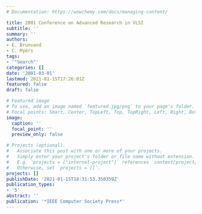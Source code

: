 ```yaml
---
# Documentation: https://wowchemy.com/docs/managing-content/

title: 2001 Conference on Advanced Research in VLSI
subtitle: ''
summary: ''
authors:
- E. Brunvand
- C. Myers
tags:
- '"Search"'
categories: []
date: '2001-03-01'
lastmod: 2021-01-15T17:26:01Z
featured: false
draft: false

# Featured image
# To use, add an image named `featured.jpg/png` to your page's folder.
# Focal points: Smart, Center, TopLeft, Top, TopRight, Left, Right, BottomLeft, Bottom, BottomRight.
image:
  caption: ''
  focal_point: ''
  preview_only: false

# Projects (optional).
#   Associate this post with one or more of your projects.
#   Simply enter your project's folder or file name without extension.
#   E.g. `projects = ["internal-project"]` references `content/project/deep-learning/index.md`.
#   Otherwise, set `projects = []`.
projects: []
publishDate: '2021-01-15T18:31:53.350359Z'
publication_types:
- '5'
abstract: ''
publication: '*IEEE Computer Society Press*'
---
```

